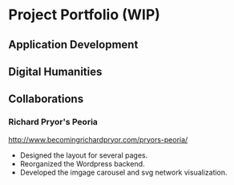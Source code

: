 # Project Portfolio (WIP)

## Application Development

## Digital Humanities

## Collaborations
### Richard Pryor's Peoria
http://www.becomingrichardpryor.com/pryors-peoria/
- Designed the layout for several pages.
- Reorganized the Wordpress backend.
- Developed the imgage carousel and svg network visualization.
